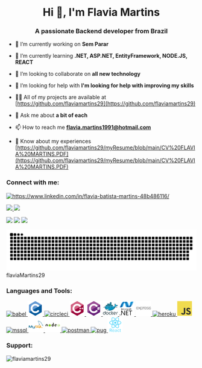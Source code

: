 <h1 align="center">Hi 👋, I'm Flavia Martins</h1>
<h3 align="center">A passionate Backend developer from Brazil</h3>

- 🔭 I’m currently working on **Sem Parar**

- 🌱 I’m currently learning **.NET, ASP.NET, EntityFramework, NODE.JS, REACT**

- 👯 I’m looking to collaborate on **all new technology**

- 🤝 I’m looking for help with **I'm looking for help with improving my skills**

- 👨‍💻 All of my projects are available at [https://github.com/flaviamartins29](https://github.com/flaviamartins29)

- 💬 Ask me about **a bit of each**

- 📫 How to reach me **flavia.martins1991@hotmail.com**

- 📄 Know about my experiences [https://github.com/flaviamartins29/myResume/blob/main/CV%20FLAVIA%20MARTINS.PDF](https://github.com/flaviamartins29/myResume/blob/main/CV%20FLAVIA%20MARTINS.PDF)

<h3 align="left">Connect with me:</h3>
<p align="left">
<a href="https://linkedin.com/in/https://www.linkedin.com/in/flavia-batista-martins-48b486116/" target="blank"><img align="center" src="https://raw.githubusercontent.com/rahuldkjain/github-profile-readme-generator/master/src/images/icons/Social/linked-in-alt.svg" alt="https://www.linkedin.com/in/flavia-batista-martins-48b486116/" height="30" width="40" /></a>
</p>
<div>
  <a href="https://github.com/flaviamartins29">
  <img height="180em" src="https://github-readme-stats.vercel.app/api?username=flaviamartins29&show_icons=true&theme=dracula&include_all_commits=true&count_private=true"/>
  <img height="180em" src="https://github-readme-stats.vercel.app/api/top-langs/?username=flaviamartins29&layout=compact&langs_count=7&theme=dracula"/>
    
</div>
  <div> 

  <a href="https://www.instagram.com/flavia.martins0/" target="_blank"><img src="https://img.shields.io/badge/-Instagram-%23E4405F?style=for-the-badge&logo=instagram&logoColor=white" target="_blank"></a>
  <a href = "mailto:flaviasampaio1991.martins@gmail.com"><img src="https://img.shields.io/badge/Gmail-D14836?style=for-the-badge&logo=gmail&logoColor=white" target="_blank"></a>
  <a href="https://www.linkedin.com/in/flavia-batista-martins-48b486116/" target="_blank"><img src="https://img.shields.io/badge/-LinkedIn-%230077B5?style=for-the-badge&logo=linkedin&logoColor=white" target="_blank"></a> 
 
  ![Snake animation](https://github.com/flaviamartins29/flaviamartins29/blob/output/github-contribution-grid-snake.svg)
 flaviaMartins29
</div>


<h3 align="left">Languages and Tools:</h3>
<p align="left"> <a href="https://babeljs.io/" target="_blank"> <img src="https://www.vectorlogo.zone/logos/babeljs/babeljs-icon.svg" alt="babel" width="40" height="40"/> </a> <a href="https://www.cprogramming.com/" target="_blank"> <img src="https://raw.githubusercontent.com/devicons/devicon/master/icons/c/c-original.svg" alt="c" width="40" height="40"/> </a> <a href="https://circleci.com" target="_blank"> <img src="https://www.vectorlogo.zone/logos/circleci/circleci-icon.svg" alt="circleci" width="40" height="40"/> </a> <a href="https://www.w3schools.com/cpp/" target="_blank"> <img src="https://raw.githubusercontent.com/devicons/devicon/master/icons/cplusplus/cplusplus-original.svg" alt="cplusplus" width="40" height="40"/> </a> <a href="https://www.w3schools.com/cs/" target="_blank"> <img src="https://raw.githubusercontent.com/devicons/devicon/master/icons/csharp/csharp-original.svg" alt="csharp" width="40" height="40"/> </a> <a href="https://www.docker.com/" target="_blank"> <img src="https://raw.githubusercontent.com/devicons/devicon/master/icons/docker/docker-original-wordmark.svg" alt="docker" width="40" height="40"/> </a> <a href="https://dotnet.microsoft.com/" target="_blank"> <img src="https://raw.githubusercontent.com/devicons/devicon/master/icons/dot-net/dot-net-original-wordmark.svg" alt="dotnet" width="40" height="40"/> </a> <a href="https://expressjs.com" target="_blank"> <img src="https://raw.githubusercontent.com/devicons/devicon/master/icons/express/express-original-wordmark.svg" alt="express" width="40" height="40"/> </a> <a href="https://heroku.com" target="_blank"> <img src="https://www.vectorlogo.zone/logos/heroku/heroku-icon.svg" alt="heroku" width="40" height="40"/> </a> <a href="https://developer.mozilla.org/en-US/docs/Web/JavaScript" target="_blank"> <img src="https://raw.githubusercontent.com/devicons/devicon/master/icons/javascript/javascript-original.svg" alt="javascript" width="40" height="40"/> </a> <a href="https://www.microsoft.com/en-us/sql-server" target="_blank"> <img src="https://www.svgrepo.com/show/303229/microsoft-sql-server-logo.svg" alt="mssql" width="40" height="40"/> </a> <a href="https://www.mysql.com/" target="_blank"> <img src="https://raw.githubusercontent.com/devicons/devicon/master/icons/mysql/mysql-original-wordmark.svg" alt="mysql" width="40" height="40"/> </a> <a href="https://nodejs.org" target="_blank"> <img src="https://raw.githubusercontent.com/devicons/devicon/master/icons/nodejs/nodejs-original-wordmark.svg" alt="nodejs" width="40" height="40"/> </a> <a href="https://postman.com" target="_blank"> <img src="https://www.vectorlogo.zone/logos/getpostman/getpostman-icon.svg" alt="postman" width="40" height="40"/> </a> <a href="https://pugjs.org" target="_blank"> <img src="https://cdn.worldvectorlogo.com/logos/pug.svg" alt="pug" width="40" height="40"/> </a> <a href="https://reactjs.org/" target="_blank"> <img src="https://raw.githubusercontent.com/devicons/devicon/master/icons/react/react-original-wordmark.svg" alt="react" width="40" height="40"/> </a> </p>

<h3 align="left">Support:</h3>
<p><a href="https://www.buymeacoffee.com/flaviamartins29"> <img align="left" src="https://cdn.buymeacoffee.com/buttons/v2/default-yellow.png" height="50" width="210" alt="flaviamartins29" /></a></p><br><br>

